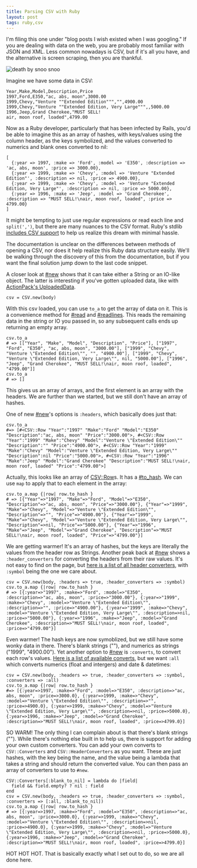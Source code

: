 ```yaml
---
title: Parsing CSV with Ruby
layout: post
tags: ruby,csv
---
```


I'm filing this one under "blog posts I wish existed when I was googling." If you are dealing with data on the web, you are probably most familiar with JSON and XML. Less common nowadays is CSV, but if it's all you have, and the alternative is screen scraping, then you are thankful.

![death by snoo snoo](http://mlkshk.com/r/5NX8.gif)

Imagine we have some data in CSV:

    Year,Make,Model,Description,Price
    1997,Ford,E350,"ac, abs, moon",3000.00
    1999,Chevy,"Venture ""Extended Edition""","",4900.00
    1999,Chevy,"Venture ""Extended Edition, Very Large""",,5000.00
    1996,Jeep,Grand Cherokee,"MUST SELL!
    air, moon roof, loaded",4799.00

Now as a Ruby developer, particularly that has been infected by Rails, you'd be able to imagine this as an array of hashes, with keys/values using the column header, as the keys symbolized, and the values converted to numerics and blank ones converted to nil:

    [
      {:year => 1997, :make => 'Ford', :model => 'E350', :description => 'ac, abs, moon', :price => 3000.00},
      {:year => 1999, :make => 'Chevy', :model => 'Venture "Extended Edition"', :description => nil, :price => 4900.00},
      {:year => 1999, :make => 'Chevy', :model => 'Venture "Extended Edition, Very Large"', :description => nil, :price => 5000.00},
      {:year => 1996, :make => 'Jeep', :model => 'Grand Cherokee', :description => "MUST SELL!\nair, moon roof, loaded", :price => 4799.00}
    ]

It might be tempting to just use regular expressions or read each line and `split(',')`, but there are many nuances to the CSV format. Ruby's stdlib [includes CSV support](http://ruby-doc.org/stdlib-2.0/libdoc/csv/rdoc/CSV.html) to help us realize this dream with minimal hassle.

The documentation is unclear on the differences between methods of opening a CSV, nor does it help realize this Ruby data structure easily. We'll be walking through the discovery of this from the documentation, but if you want the final solution jump down to the last code snippet.

A closer look at [#new](http://ruby-doc.org/stdlib-2.0/libdoc/csv/rdoc/CSV.html#method-c-new) shows that it can take either a String or an IO-like object. The latter is interesting if you've gotten uploaded data, like with [ActionPack's UploadedData](http://api.rubyonrails.org/classes/ActionDispatch/Http/UploadedFile.html).

    csv = CSV.new(body)

With this csv loaded, you can use `to_a` to get the array of data on it. This is a convenience method for [#read](http://ruby-doc.org/stdlib-2.0/libdoc/csv/rdoc/CSV.html#method-i-read) and [#readlines](http://ruby-doc.org/stdlib-2.0/libdoc/csv/rdoc/CSV.html#method-i-readlines). This reads the remaining data in the string or IO you passed in, so any subsequent calls ends up returning an empty array.

    csv.to_a
    # => [["Year", "Make", "Model", "Description", "Price"], ["1997", "Ford", "E350", "ac, abs, moon", "3000.00"], ["1999", "Chevy", "Venture \"Extended Edition\"", "", "4900.00"], ["1999", "Chevy", "Venture \"Extended Edition, Very Large\"", nil, "5000.00"], ["1996", "Jeep", "Grand Cherokee", "MUST SELL!\nair, moon roof, loaded", "4799.00"]]
    csv.to_a
    # => []

This gives us an array of arrays, and the first element is an array with the headers. We are further than we started, but we still don't have an array of hashes.

One of new [#new](http://ruby-doc.org/stdlib-2.0/libdoc/csv/rdoc/CSV.html#method-i-readlines)'s options is `:headers`, which basically does just that:

    csv.to_a
    #=> [#<CSV::Row "Year":"1997" "Make":"Ford" "Model":"E350" "Description":"ac, abs, moon" "Price":"3000.00">, #<CSV::Row "Year":"1999" "Make":"Chevy" "Model":"Venture \"Extended Edition\"" "Description":"" "Price":"4900.00">, #<CSV::Row "Year":"1999" "Make":"Chevy" "Model":"Venture \"Extended Edition, Very Large\"" "Description":nil "Price":"5000.00">, #<CSV::Row "Year":"1996" "Make":"Jeep" "Model":"Grand Cherokee" "Description":"MUST SELL!\nair, moon roof, loaded" "Price":"4799.00">]

Actually, this looks like an array of [CSV::Row](http://ruby-doc.org/stdlib-2.0/libdoc/csv/rdoc/CSV/Row.html)s. It has a [#to_hash](http://ruby-doc.org/stdlib-2.0/libdoc/csv/rdoc/CSV/Row.html#method-i-to_hash). We can use `map` to apply that to each element in the array:

    csv.to_a.map {|row| row.to_hash }
    # => [{"Year"=>"1997", "Make"=>"Ford", "Model"=>"E350", "Description"=>"ac, abs, moon", "Price"=>"3000.00"}, {"Year"=>"1999", "Make"=>"Chevy", "Model"=>"Venture \"Extended Edition\"", "Description"=>"", "Price"=>"4900.00"}, {"Year"=>"1999", "Make"=>"Chevy", "Model"=>"Venture \"Extended Edition, Very Large\"", "Description"=>nil, "Price"=>"5000.00"}, {"Year"=>"1996", "Make"=>"Jeep", "Model"=>"Grand Cherokee", "Description"=>"MUST SELL!\nair, moon roof, loaded", "Price"=>"4799.00"}]

We are getting warmer! It's an array of hashes, but the keys are literally the values from the header row as Strings. Another peak back at [#new](http://ruby-doc.org/stdlib-2.0/libdoc/csv/rdoc/CSV.html#method-c-new) shows a `:header_converters` for converting the headers from their raw values. It's not easy to find on the page, but [here is a list of all header converters](http://www.ruby-doc.org/stdlib-2.0/libdoc/csv/rdoc/CSV.html#HeaderConverters), with `:symbol` being the one we care about.

    csv = CSV.new(body, :headers => true, :header_converters => :symbol)
    csv.to_a.map {|row| row.to_hash }
    # => [{:year=>"1997", :make=>"Ford", :model=>"E350", :description=>"ac, abs, moon", :price=>"3000.00"}, {:year=>"1999", :make=>"Chevy", :model=>"Venture \"Extended Edition\"", :description=>"", :price=>"4900.00"}, {:year=>"1999", :make=>"Chevy", :model=>"Venture \"Extended Edition, Very Large\"", :description=>nil, :price=>"5000.00"}, {:year=>"1996", :make=>"Jeep", :model=>"Grand Cherokee", :description=>"MUST SELL!\nair, moon roof, loaded", :price=>"4799.00"}]

Even warmer! The hash keys are now symoblized, but we still have some wonky data in there. There's blank strings (""), and numerics as strings ("1999", "4900.00"). Yet another option to [#new](http://ruby-doc.org/stdlib-2.0/libdoc/csv/rdoc/CSV.html#method-c-new) is `:converts`, to convert each row's values. [Here is a list of available converts](http://www.ruby-doc.org/stdlib-2.0/libdoc/csv/rdoc/CSV.html#Converters), but we want `:all` which converts numerics (float and intergers) and date & datetimes:

    csv = CSV.new(body, :headers => true, :header_converters => :symbol, :converters => :all)
    csv.to_a.map {|row| row.to_hash }
    #=> [{:year=>1997, :make=>"Ford", :model=>"E350", :description=>"ac, abs, moon", :price=>3000.0}, {:year=>1999, :make=>"Chevy", :model=>"Venture \"Extended Edition\"", :description=>"", :price=>4900.0}, {:year=>1999, :make=>"Chevy", :model=>"Venture \"Extended Edition, Very Large\"", :description=>nil, :price=>5000.0}, {:year=>1996, :make=>"Jeep", :model=>"Grand Cherokee", :description=>"MUST SELL!\nair, moon roof, loaded", :price=>4799.0}]

SO WARM! The only thing I can complain about is that there's blank strings (""). While there's nothing else built in to help us, there is support for adding your own custom converters. You can add your own converts to `CSV::Converters` and `CSV::HeaderConverters` as you want. These are just hashes, with the key being the name, and the value being a lambda that takes  a string and should return the converted value. You can then pass an array of converters to use to `#new`.

<a name="final-solution"></a>

    CSV::Converters[:blank_to_nil] = lambda do |field|
      field && field.empty? ? nil : field
    end
    csv = CSV.new(body, :headers => true, :header_converters => :symbol, :converters => [:all, :blank_to_nil])
    csv.to_a.map {|row| row.to_hash }
    # => [{:year=>1997, :make=>"Ford", :model=>"E350", :description=>"ac, abs, moon", :price=>3000.0}, {:year=>1999, :make=>"Chevy", :model=>"Venture \"Extended Edition\"", :description=>nil, :price=>4900.0}, {:year=>1999, :make=>"Chevy", :model=>"Venture \"Extended Edition, Very Large\"", :description=>nil, :price=>5000.0}, {:year=>1996, :make=>"Jeep", :model=>"Grand Cherokee", :description=>"MUST SELL!\nair, moon roof, loaded", :price=>4799.0}]

HOT HOT HOT. That is basically exactly what I set out to do, so we are all done here.
